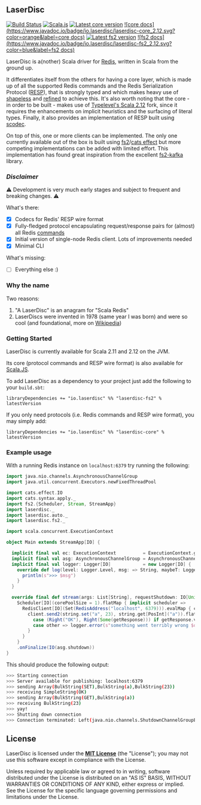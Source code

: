## LaserDisc

[![Build Status](https://travis-ci.org/laserdisc-io/laserdisc.svg?branch=master)](https://travis-ci.org/laserdisc-io/laserdisc)
[![Scala.js](http://scala-js.org/assets/badges/scalajs-0.6.17.svg)](http://scala-js.org)
[![Latest core version](https://index.scala-lang.org/laserdisc-io/laserdisc/laserdisc-core/latest.svg?color=orange&v=1)](https://index.scala-lang.org/laserdisc-io/laserdisc/laserdisc-core)
[![core docs](https://www.javadoc.io/badge/io.laserdisc/laserdisc-core_2.12.svg?color=orange&label=core docs)](https://www.javadoc.io/doc/io.laserdisc/laserdisc-core_2.12)
[![Latest fs2 version](https://index.scala-lang.org/laserdisc-io/laserdisc/laserdisc-fs2/latest.svg?color=blue&v=1)](https://index.scala-lang.org/laserdisc-io/laserdisc/laserdisc-fs2)
[![fs2 docs](https://www.javadoc.io/badge/io.laserdisc/laserdisc-fs2_2.12.svg?color=blue&label=fs2 docs)](https://www.javadoc.io/doc/io.laserdisc/laserdisc-fs2_2.12)

LaserDisc is a(nother) Scala driver for [Redis](https://redis.io/), written in Scala from the ground up.

It differentiates itself from the others for having a core layer, which is made up of all the supported Redis commands
and the Redis Serialization Protocol ([RESP](https://redis.io/topics/protocol)), that is strongly typed and which makes
heavy use of [shapeless](https://github.com/milessabin/shapeless) and [refined](https://github.com/fthomas/refined) to
achieve this. It's also worth noting that the core - in order to be built - makes use of
[Typelevel's Scala 2.12](https://typelevel.org/scala) fork, since it requires the enhancements on implicit heuristics
and the surfacing of literal types. Finally, it also provides an implementation of RESP built using
[scodec](http://scodec.org/).

On top of this, one or more clients can be implemented. The only one currently available out of the box is built using
[fs2](https://functional-streams-for-scala.github.io/fs2/)/[cats effect](https://typelevel.org/cats-effect/) but
more competing implementations can be added with limited effort. This implementation has found great inspiration from
the excellent [fs2-kafka](https://github.com/Spinoco/fs2-kafka/) library.

### *Disclaimer*

:warning: Development is very much early stages and subject to frequent and breaking changes. :warning:

What's there:
- [x] Codecs for Redis' RESP wire format
- [x] Fully-fledged protocol encapsulating request/response pairs for (almost) all Redis [commands](https://redis.io/commands)
- [x] Initial version of single-node Redis client. Lots of improvements needed
- [x] Minimal CLI

What's missing:
- [ ] Everything else :)

### Why the name

Two reasons:
1. "A LaserDisc" is an anagram for "Scala Redis"
2. LaserDiscs were invented in 1978 (same year I was born) and were so cool (and foundational, more on [Wikipedia](https://en.wikipedia.org/wiki/LaserDisc))

### Getting Started

LaserDisc is currently available for Scala 2.11 and 2.12 on the JVM.

Its core (protocol commands and RESP wire format) is also available for [Scala.JS](http://www.scala-js.org/).

To add LaserDisc as a dependency to your project just add the following to your `build.sbt`:
```
libraryDependencies += "io.laserdisc" %% "laserdisc-fs2" % latestVersion
```

If you only need protocols (i.e. Redis commands and RESP wire format), you may simply add:
```
libraryDependencies += "io.laserdisc" %% "laserdisc-core" % latestVersion
```

### Example usage
With a running Redis instance on `localhost:6379` try running the following:
```scala
import java.nio.channels.AsynchronousChannelGroup
import java.util.concurrent.Executors.newFixedThreadPool

import cats.effect.IO
import cats.syntax.apply._
import fs2.{Scheduler, Stream, StreamApp}
import laserdisc._
import laserdisc.auto._
import laserdisc.fs2._

import scala.concurrent.ExecutionContext

object Main extends StreamApp[IO] {

  implicit final val ec: ExecutionContext          = ExecutionContext.global
  implicit final val asg: AsynchronousChannelGroup = AsynchronousChannelGroup.withThreadPool(newFixedThreadPool(2))
  implicit final val logger: Logger[IO]            = new Logger[IO] {
    override def log(level: Logger.Level, msg: => String, maybeT: Logger.MaybeT): IO[Unit] = IO {
      println(s">>> $msg")
    }
  }

  override final def stream(args: List[String], requestShutdown: IO[Unit]): Stream[IO, StreamApp.ExitCode] =
    Scheduler[IO](corePoolSize = 1).flatMap { implicit scheduler =>
      RedisClient[IO](Set(RedisAddress("localhost", 6379))).evalMap { client =>
        client.send2(string.set("a", 23), string.get[PosInt]("a")).flatMap {
          case (Right("OK"), Right(Some(getResponse))) if getResponse.value == 23 => logger.info("yay!") *> IO.pure(StreamApp.ExitCode.Success)
          case other => logger.error(s"something went terribly wrong $other") *> IO.raiseError(new RuntimeException("boom"))
        }
      }
    }
    .onFinalize(IO(asg.shutdown))
}
```

This should produce the following output:
```bash
>>> Starting connection
>>> Server available for publishing: localhost:6379
>>> sending Array(BulkString(SET),BulkString(a),BulkString(23))
>>> receiving SimpleString(OK)
>>> sending Array(BulkString(GET),BulkString(a))
>>> receiving BulkString(23)
>>> yay!
>>> Shutting down connection
>>> Connection terminated: Left(java.nio.channels.ShutdownChannelGroupException)
```

## License

LaserDisc is licensed under the **[MIT License](LICENSE)** (the "License"); you may not use this software except in
compliance with the License.

Unless required by applicable law or agreed to in writing, software distributed under the License is distributed on an
"AS IS" BASIS, WITHOUT WARRANTIES OR CONDITIONS OF ANY KIND, either express or implied.
See the License for the specific language governing permissions and limitations under the License.